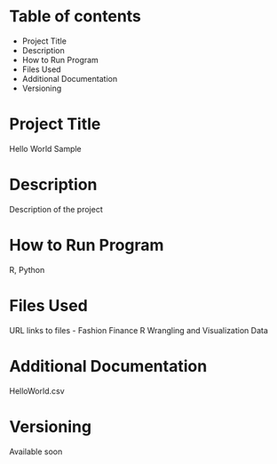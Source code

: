 # Table of contents
- Project Title
- Description
- How to Run Program
- Files Used
- Additional Documentation
- Versioning

# Project Title
Hello World Sample

# Description
Description of the project

# How to Run Program
R, Python
    
# Files Used
URL links to files - Fashion Finance R Wrangling and Visualization Data

# Additional Documentation
HelloWorld.csv

# Versioning
Available soon

